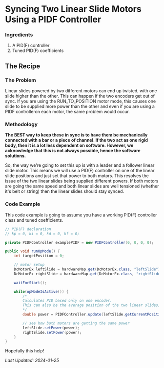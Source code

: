 # Syncing Two Linear Slide Motors Using a PIDF Controller

### Ingredients

1. A PID(F) controller
2. Tuned PID(F) coefficients

## The Recipe

### The Problem

Linear slides powered by two different motors can end up twisted, with one slide higher than the other. This can happen if the two encoders get out of sync. If you are using the RUN_TO_POSITION motor mode, this causes one slide to be supplied more power than the other and even if you are using a PIDF controlleron each motor, the same problem would occur.

### Methodology

**The BEST way to keep these in sync is to have them be mechanically connected with a bar or a piece of channel. If the two act as one rigid body, then it is a lot less dependent on software. However, we acknowledge that this is not always possible, hence the software solutions.**

So, the way we're going to set this up is with a leader and a follower linear slide motor. This means we will use a PID(F) controller on one of the linear slide positions and just set that power to both motors. This resolves the issue of the two linear slides being supplied different powers. If both motors are going the same speed and both linear slides are well tensioned (whether it's belt or string) then the linear slides should stay synced.

### Code Example

This code example is going to assume you have a working PID(F) controller class and tuned coefficients.

```java
// PID(F) declaration
// kp = 0, ki = 0, kd = 0, kf = 0;

private PIDFController examplePIDF = new PIDFController(0, 0, 0, 0);

public void runOpMode() {
    int targetPosition = 0;

    // motor setup
    DcMotorEx leftSlide = hardwareMap.get(DcMotorEx.class, "leftSlide");
    DcMotorEx rightSlide = hardwareMap.get(DcMotorEx.class, "rightSlide");

    waitForStart();

    while(opModeIsActive()) {
        /* 
        Calculates PID based only on one encoder.
        This can also be the average position of the two linear slides, but we haven't noticed much difference
        */
        double power = PIDFController.update(leftSlide.getCurrentPosition(), targetPosition);

        // see how both motors are getting the same power
        leftSlide.setPower(power);
        rightSlide.setPower(power);
    }
}
```

Hopefully this help!

*Last Updated: 2024-01-25*